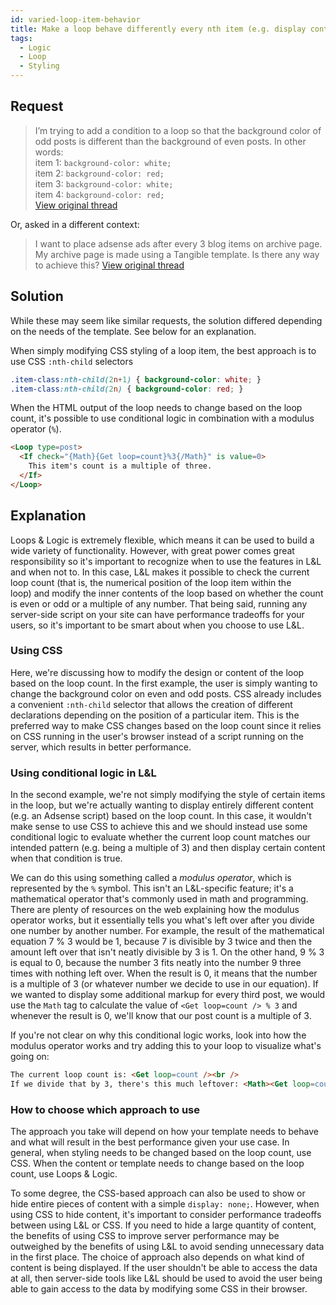 ```yaml
---
id: varied-loop-item-behavior
title: Make a loop behave differently every nth item (e.g. display content every third post, change styling on even/odd posts)
tags:
  - Logic
  - Loop
  - Styling
---
```

## Request

> I’m trying to add a condition to a loop so that the background color of odd posts is different than the background of even posts. In other words:  
> item 1: `background-color: white;`  
> item 2: `background-color: red;`  
> item 3: `background-color: white;`  
> item 4: `background-color: red;`  
> [View original thread](https://discourse.tangible.one/t/loop-item-number/765)

  

Or, asked in a different context:

> I want to place adsense ads after every 3 blog items on archive page. My archive page is made using a Tangible template. Is there any way to achieve this? [View original thread](https://discourse.tangible.one/t/show-ads-after-every-3-blog-posts-in-archive/821)

## Solution

While these may seem like similar requests, the solution differed depending on the needs of the template. See below for an explanation.

When simply modifying CSS styling of a loop item, the best approach is to use CSS `:nth-child` selectors

```css
.item-class:nth-child(2n+1) { background-color: white; }
.item-class:nth-child(2n) { background-color: red; }
```

When the HTML output of the loop needs to change based on the loop count, it's possible to use conditional logic in combination with a modulus operator (`%`).

```html
<Loop type=post>
  <If check="{Math}{Get loop=count}%3{/Math}" is value=0>
    This item's count is a multiple of three.
  </If>
</Loop>
```

## Explanation

Loops & Logic is extremely flexible, which means it can be used to build a wide variety of functionality. However, with great power comes great responsibility so it's important to recognize when to use the features in L&L and when not to. In this case, L&L makes it possible to check the current loop count (that is, the numerical position of the loop item within the loop) and modify the inner contents of the loop based on whether the count is even or odd or a multiple of any number. That being said, running any server-side script on your site can have performance tradeoffs for your users, so it's important to be smart about when you choose to use L&L.

### Using CSS

Here, we're discussing how to modify the design or content of the loop based on the loop count. In the first example, the user is simply wanting to change the background color on even and odd posts. CSS already includes a convenient `:nth-child` selector that allows the creation of different declarations depending on the position of a particular item. This is the preferred way to make CSS changes based on the loop count since it relies on CSS running in the user's browser instead of a script running on the server, which results in better performance.

### Using conditional logic in L&L

In the second example, we're not simply modifying the style of certain items in the loop, but we're actually wanting to display entirely different content (e.g. an Adsense script) based on the loop count. In this case, it wouldn't make sense to use CSS to achieve this and we should instead use some conditional logic to evaluate whether the current loop count matches our intended pattern (e.g. being a multiple of 3) and then display certain content when that condition is true.

We can do this using something called a _modulus operator_, which is represented by the `%` symbol. This isn't an L&L-specific feature; it's a mathematical operator that's commonly used in math and programming. There are plenty of resources on the web explaining how the modulus operator works, but it essentially tells you what's left over after you divide one number by another number. For example, the result of the mathematical equation 7 % 3 would be 1, because 7 is divisible by 3 twice and then the amount left over that isn't neatly divisible by 3 is 1. On the other hand, 9 % 3 is equal to 0, because the number 3 fits neatly into the number 9 three times with nothing left over. When the result is 0, it means that the number is a multiple of 3 (or whatever number we decide to use in our equation). If we wanted to display some additional markup for every third post, we would use the `Math` tag to calculate the value of `<Get loop=count /> % 3` and whenever the result is 0, we'll know that our post count is a multiple of 3.

If you're not clear on why this conditional logic works, look into how the modulus operator works and try adding this to your loop to visualize what's going on:

```html
The current loop count is: <Get loop=count /><br />
If we divide that by 3, there's this much leftover: <Math><Get loop=count /> % 3 </Math>
```

### How to choose which approach to use

The approach you take will depend on how your template needs to behave and what will result in the best performance given your use case. In general, when styling needs to be changed based on the loop count, use CSS. When the content or template needs to change based on the loop count, use Loops & Logic.

To some degree, the CSS-based approach can also be used to show or hide entire pieces of content with a simple `display: none;`. However, when using CSS to hide content, it's important to consider performance tradeoffs between using L&L or CSS. If you need to hide a large quantity of content, the benefits of using CSS to improve server performance may be outweighed by the benefits of using L&L to avoid sending unnecessary data in the first place. The choice of approach also depends on what kind of content is being displayed. If the user shouldn't be able to access the data at all, then server-side tools like L&L should be used to avoid the user being able to gain access to the data by modifying some CSS in their browser.
